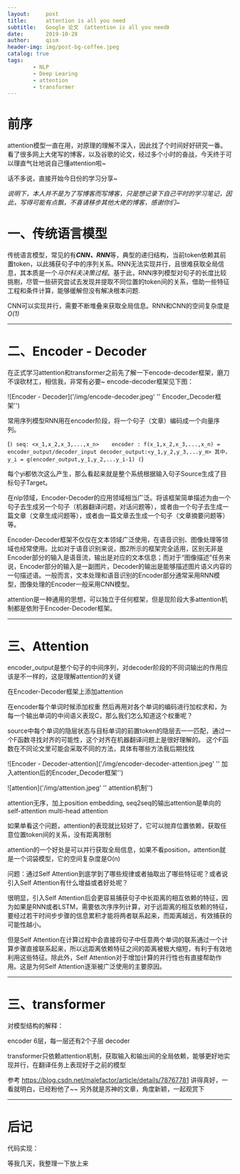 ```yaml
---
layout:     post
title:      attention is all you need
subtitle:   Google 论文 《attention is all you need》
date:       2019-10-28
author:     qism
header-img: img/post-bg-coffee.jpeg
catalog: true
tags:    
        - NLP
        - Deep Learing
        - attention
        - transformer
---
```


# 前序

attention模型一直在用，对原理的理解不深入，因此找了个时间好好研究一番。
看了很多网上大佬写的博客，以及谷歌的论文，经过多个小时的奋战，今天终于可以理直气壮地说自己懂attention啦~

话不多说，直接开始今日份的学习分享~

*说明下，本人并不是为了写博客而写博客，只是想记录下自己平时的学习笔记，因此，写得可能有点飘，不喜请移步其他大佬的博客，感谢你们~*

# 一、传统语言模型

传统语言模型，常见的有***CNN、RNN***等，典型的递归结构，当前token依赖其前置token，以此捕获句子中的序列关系。RNN无法实现并行，且很难获取全局信息，其本质是一个*马尔科夫决策过程*。基于此，RNN序列模型对句子的长度比较挑剔，尽管一些研究尝试去发现并提取不同位置的token间的关系，借助一些特征工程和条件计算，能够缓解但没有解决根本问题.

CNN可以实现并行，需要不断堆叠来获取全局信息。RNN和CNN的空间复杂度是*O(1)*

**************************************

# 二、Encoder - Decoder

在正式学习attention和transformer之前先了解一下encode-decoder框架，磨刀不误砍材工，相信我，非常有必要~ encode-decoder框架见下图：

![Encoder - Decoder]('/img/encode-decoder.jpeg' ''
 Encoder_Decoder框架'')

常用序列模型RNN用在encoder阶段，将一个句子（文章）编码成一个向量序列。

(```)
  seq: <x_1,x_2,x_3,...,x_n>   
  encoder : f(x_1,x_2,x_3,...,x_n) = encoder_output/decoder_input
  decoder_output:<y_1,y_2,y_3,...y_m>
  其中，y_i = g(encoder_output,y_1,y_2,...y_i-1)
(```)

每个yi都依次这么产生，那么看起来就是整个系统根据输入句子Source生成了目标句子Target。

在nlp领域，Encoder-Decoder的应用领域相当广泛。将该框架简单描述为由一个句子去生成另一个句子（机器翻译问题，对话问题等），或者由一个句子去生成一篇文章（文章生成问题等），或者由一篇文章去生成一个句子（文章摘要问题等）等。


Encoder-Decoder框架不仅仅在文本领域广泛使用，在语音识别、图像处理等领域也经常使用。比如对于语音识别来说，图2所示的框架完全适用，区别无非是Encoder部分的输入是语音流，输出是对应的文本信息；而对于“图像描述”任务来说，Encoder部分的输入是一副图片，Decoder的输出是能够描述图片语义内容的一句描述语。一般而言，文本处理和语音识别的Encoder部分通常采用RNN模型，图像处理的Encoder一般采用CNN模型。

attention是一种通用的思想，可以独立于任何框架，但是现阶段大多attention机制都是依附于Encoder-Decoder框架。

*******************************************************

# 三、Attention

encoder_output是整个句子的中间序列，对decoder阶段的不同词输出的作用应该是不一样的，这是理解attention的关键

在Encoder-Decoder框架上添加attention

在encoder每个单词时候添加权重
然后再用对各个单词的编码进行加权求和，为每一个输出单词的中间语义表现C，那么我们怎么知道这个权重呢？

source中每个单词的隐层状态与目标单词的前置token的隐层去一一匹配，通过一个F函数寻找对齐的可能性，这个对齐在机器翻译问题上是很好理解的。
这个F函数在不同论文里可能会采取不同的方法，具体有哪些方法我后期找找

![Encoder - Decoder-attention]('/img/encoder-decoder-attention.jpeg' ''
 加入attention后的Encoder_Decoder框架'')


![attention]('/img/attention.jpeg' ''
 attention机制'')

attention无序，加上position embedding,
seq2seq的输出attention是单向的
self-attention
multi-head attention

如果单看这个问题，attention的表现就比较好了，它可以抛弃位置依赖，获取任意位置token间的关系，没有距离限制

attention的一个好处是可以并行获取全局信息，如果不看position，attention就是一个词袋模型，它的空间复杂度是O(n)


问题：通过Self Attention到底学到了哪些规律或者抽取出了哪些特征呢？或者说引入Self Attention有什么增益或者好处呢？

很明显，引入Self Attention后会更容易捕获句子中长距离的相互依赖的特征，因为如果是RNN或者LSTM，需要依次序序列计算，对于远距离的相互依赖的特征，要经过若干时间步步骤的信息累积才能将两者联系起来，而距离越远，有效捕获的可能性越小。

但是Self Attention在计算过程中会直接将句子中任意两个单词的联系通过一个计算步骤直接联系起来，所以远距离依赖特征之间的距离被极大缩短，有利于有效地利用这些特征。除此外，Self Attention对于增加计算的并行性也有直接帮助作用。这是为何Self Attention逐渐被广泛使用的主要原因。

********************************************************

# 三、transformer


对模型结构的解释：

encoder
6层，每一层还有2个子层
decoder 

transformer只依赖attention机制，获取输入和输出间的全局依赖，能够更好地实现并行，在翻译任务上表现好于之前的模型


参考
https://blog.csdn.net/malefactor/article/details/78767781
讲得真好，一看就明白，已经粉他了~~
另外就是苏神的文章，角度新颖，一起观赏下

********************************************************

# 后记

代码实现：

等我几天，我整理一下放上来


























































